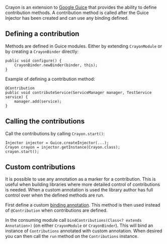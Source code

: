 Crayon is an extension to [Google Guice]((http://code.google.com/p/google-guice/)) that provides the ability to define contribution methods. A contribution method is called after the Guice Injector has been created and can use any binding defined.

## Defining a contribution

Methods are defined in Guice modules. Either by extending `CrayonModule` or by creating a `CrayonBinder` directly:

	public void configure() {
		CrayonBinder.newBinder(binder, this);
	}

Example of defining a contribution method:

	@Contribution
	public void contributeService(ServiceManager manager, TestService service) {
		manager.add(service);
	}

## Calling the contributions

Call the contributions by calling `Crayon.start()`:

	Injector injector = Guice.createInjector(...);
	Crayon crayon = injector.getInstance(Crayon.class);
	crayon.start();

## Custom contributions

It is possible to use any annotation as a marker for a contribution. This is useful when building libraries where more detailed control of contributions is needed. When a custom annotation is used the library author has full control over when the defined methods are run.

First define a custom [binding annotation](http://code.google.com/p/google-guice/wiki/BindingAnnotations). This method is then used instead of `@Contribution` when contributions are defined.

In the consuming module call `bindContributions(Class<? extends Annotation>)` (on either `CrayonModule` or `CrayonBinder`). This will bind an instance of `Contributions` annotated with custom annotation. When desired you can then call the `run` method on the `Contributions` instance.
